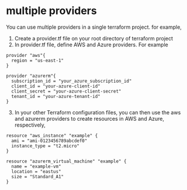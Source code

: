 # multiple providers

You can use multiple providers in a single terraform project. for example,

1. Create a provider.tf file on your root directory of terraform project
2. In provider.tf file, define AWS and Azure providers. For example


```
provider "aws"{
  region = "us-east-1"
}

provider "azurerm"{
  subscription_id = "your_azure_subscription_id"
  client_id = "your-azure-client-id"
  client_secret = "your-azure-client-secret"
  tenant_id = "your-azure-tenant-id"
}
```


3. In your other Terraform configuration files, you can then use the aws and azurerm providers to create resources in AWS and Azure, respectively,

```
resource "aws_instance" "example" {
  ami = "ami-0123456789abcdef0"
  instance_type = "t2.micro"
}

resource "azurerm_virtual_machine" "example" {
  name = "example-vm"
  location = "eastus"
  size = "Standard_A1"
}
```
